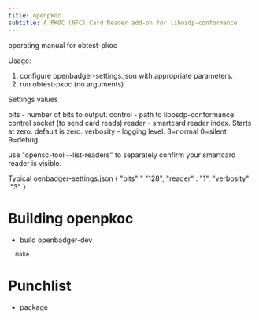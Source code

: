 ```yaml
---
title: openpkoc
subtitle: A PKOC (NFC) Card Reader add-on for libosdp-conformance
---
```


operating manual for obtest-pkoc

Usage:

1. configure openbadger-settings.json with appropriate parameters.
2. run obtest-pkoc (no arguments)

Settings values

bits - number of bits to output.
control - path to libosdp-conformance control socket (to send card reads)
reader - smartcard reader index.  Starts at zero.  default is zero.
verbosity - logging level.  3=normal 0=silent 9=debug

use "opensc-tool --list-readers" to separately confirm your smartcard
reader is visible.

Typical oenbadger-settings.json
{
  "bits"      " "128",
  "reader"    : "1",
  "verbosity" :"3"
}


# Building openpkoc #

- build openbadger-dev

```
  make
```

# Punchlist #

- package

